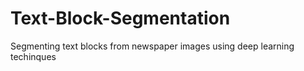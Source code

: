 # Text-Block-Segmentation
Segmenting text blocks from newspaper images using deep learning techinques
